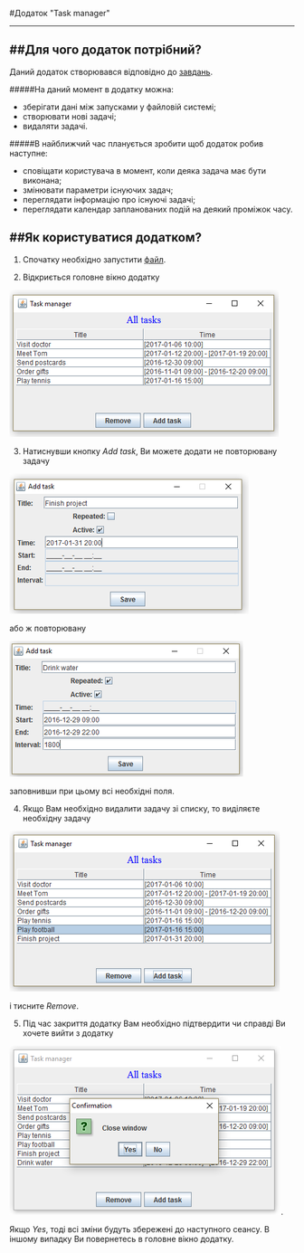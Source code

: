 #Додаток "Task manager"
***
##Для чого додаток потрібний?
---
Даний додаток створювався відповідно до [завдань](./samples/assignment.pdf).

#####На даний момент в додатку можна:
* зберігати дані між запусками у файловій системі;
* створювати нові задачі;
* видаляти задачі.

#####В найближчий час планується зробити щоб додаток робив наступне:
* сповіщати користувача в момент, коли деяка задача має бути виконана;
* змінювати параметри існуючих задач;
* переглядати інформацію про існуючі задачі;
* переглядати календар запланованих подій на деякий проміжок часу.


##Як користуватися додатком?
---
1. Спочатку необхідно запустити [файл](./run.bat).

2. Відкриється головне вікно додатку 

![main-window](./samples/main-window.PNG)

3. Натиснувши кнопку _Add task_, Ви можете додати не повторювану задачу

![add-non-repeated-task-window](./samples/add-non-repeated-task-window.PNG)

або ж повторювану

![add-repeated-task-window](./samples/add-repeated-task-window.PNG)

заповнивши при цьому всі необхідні поля.

4. Якщо Вам необхідно видалити задачу зі списку, то виділяєте необхідну задачу

![remove-window](./samples/remove-window.PNG)

і тисните _Remove_.

5. Під час закриття додатку Вам необхідно підтвердити чи справді Ви хочете вийти з додатку

![confirmation-window](./samples/confirmation-window.PNG).

Якщо _Yes_, тоді всі зміни будуть збережені до наступного сеансу.
В іншому випадку Ви повернетесь в головне вікно додатку.